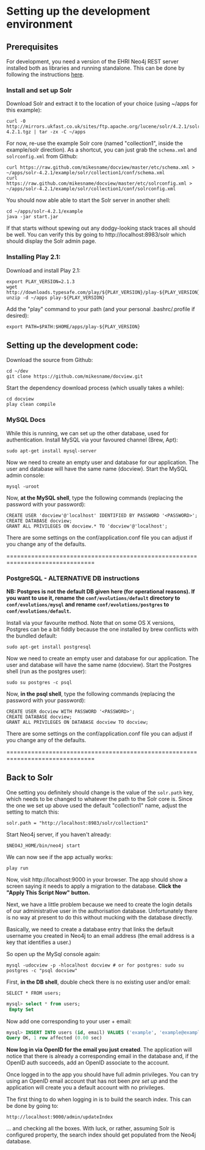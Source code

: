 # Setting up the development environment

## Prerequisites

For development, you need a version of the EHRI Neo4j REST server installed both as libraries and running standalone. This can be done by following the instructions [here](https://github.com/mikesname/neo4j-ehri-plugin/blob/master/docs/INSTALL.md).

### Install and set up Solr

Download Solr and extract it to the location of your choice (using ~/apps for this example):

	curl -0 http://mirrors.ukfast.co.uk/sites/ftp.apache.org/lucene/solr/4.2.1/solr-4.2.1.tgz | tar -zx -C ~/apps

For now, re-use the example Solr core (named "collection1", inside the example/solr direction).  As a shortcut, you can just grab the `schema.xml` and `solrconfig.xml` from Github:

	curl https://raw.github.com/mikesname/docview/master/etc/schema.xml > ~/apps/solr-4.2.1/example/solr/collection1/conf/schema.xml
	curl https://raw.github.com/mikesname/docview/master/etc/solrconfig.xml > ~/apps/solr-4.2.1/example/solr/collection1/conf/solrconfig.xml

You should now able able to start the Solr server in another shell:

	cd ~/apps/solr-4.2.1/example
	java -jar start.jar

If that starts without spewing out any dodgy-looking stack traces all should be well. You can verify this by going to http://localhost:8983/solr which should display the Solr admin page.


### Installing Play 2.1:

Download and install Play 2.1:

    export PLAY_VERSION=2.1.3
    wget http://downloads.typesafe.com/play/${PLAY_VERSION}/play-${PLAY_VERSION}.zip
    unzip -d ~/apps play-${PLAY_VERSION}

Add the "play" command to your path (and your personal .bashrc/.profile if desired):

    export PATH=$PATH:$HOME/apps/play-${PLAY_VERSION}
    
## Setting up the development code:

Download the source from Github:

    cd ~/dev
    git clone https://github.com/mikesname/docview.git

Start the dependency download process (which usually takes a while):

    cd docview
    play clean compile

### MySQL Docs

While this is running, we can set up the other database, used for authentication. Install MySQL via your favoured channel (Brew, Apt):

    sudo apt-get install mysql-server

Now we need to create an empty user and database for our application. The user and database will have the same name (docview). Start the MySQL admin console:

    mysql -uroot

Now, **at the MySQL shell**, type the following commands (replacing the password with your password):

    CREATE USER 'docview'@'localhost' IDENTIFIED BY PASSWORD '<PASSWORD>';
    CREATE DATABASE docview;
    GRANT ALL PRIVILEGES ON docview.* TO 'docview'@'localhost';

There are some settings on the conf/application.conf file you can adjust if you change any of the defaults.

===============================================================================

### PostgreSQL - ALTERNATIVE DB instructions

**NB: Postgres is not the default DB given here (for operational reasons). If you want to use it, rename the `conf/evolutions/default` directory to `conf/evolutions/mysql` and rename `conf/evolutions/postgres` to `conf/evolutions/default`.**

Install via your favourite method. Note that on some OS X versions, Postgres can be a bit fiddly because the one installed by brew conflicts with the bundled default:

    sudo apt-get install postgresql

Now we need to create an empty user and database for our application. The user and database will have the same name (docview). Start the Postgres shell (run as the postgres user):

    sudo su postgres -c psql

Now, **in the psql shell**, type the following commands (replacing the password with your password):

    CREATE USER docview WITH PASSWORD '<PASSWORD>';
    CREATE DATABASE docview;
    GRANT ALL PRIVILEGES ON DATABASE docview TO docview;

There are some settings on the conf/application.conf file you can adjust if you change any of the defaults.

===============================================================================

## Back to Solr

One setting you definitely should change is the value of the `solr.path` key, which needs to be changed to whatever the path to the Solr core is. Since the one we set up above used the default "collection1" name, adjust the setting to match this:

    solr.path = "http://localhost:8983/solr/collection1"

Start Neo4j server, if you haven't already:

    $NEO4J_HOME/bin/neo4j start

We can now see if the app actually works:

    play run

Now, visit http://localhost:9000 in your browser. The app should show a screen saying it needs to apply a migration to the database. **Click the "Apply This Script Now" button.**

Next, we have a little problem because we need to create the login details of our administrative user in the authorisation database. Unfortunately there is no way at present to do this without mucking with the database directly.

Basically, we need to create a database entry that links the default username you created in Neo4j to an email address (the email address is a key that identifies a user.)

So open up the MySql console again:

    mysql -udocview -p -hlocalhost docview # or for postgres: sudo su postgres -c "psql docview"

First, **in the DB shell**, double check there is no existing user and/or email:

    SELECT * FROM users;

```SQL
mysql> select * from users;
 Empty Set
```

Now add one corresponding to your user + email:

```SQL
mysql> INSERT INTO users (id, email) VALUES ('example', 'example@example.com');
Query OK, 1 row affected (0.00 sec)
```

**Now log in via OpenID for the email you just created**. The application will notice that there is already a corresponding email in the database and, if the OpenID auth succeeds, add an OpenID associate to the account.

Once logged in to the app you should have full admin privileges. You can try using an OpenID email account that has not been _pre set up_ and the application will create you a default account with no privileges.

The first thing to do when logging in is to build the search index. This can be done by going to:

    http://localhost:9000/admin/updateIndex

... and checking all the boxes. With luck, or rather, assuming Solr is configured property, the search index should get populated from the Neo4j database.

